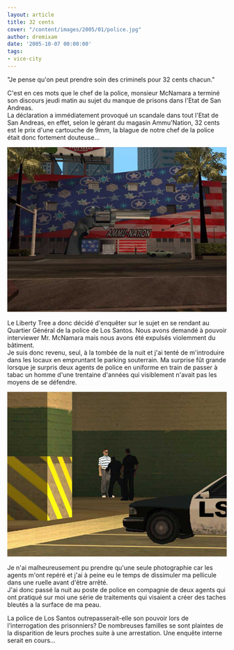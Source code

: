 ```yaml
---
layout: article
title: 32 cents
cover: "/content/images/2005/01/police.jpg"
author: dremixam
date: '2005-10-07 00:00:00'
tags:
- vice-city
---
```


"Je pense qu'on peut prendre soin des criminels pour 32 cents chacun."

C'est en ces mots que le chef de la police, monsieur McNamara a terminé son discours jeudi matin au sujet du manque de prisons dans l'Etat de San Andreas.  
La déclaration a immédiatement provoqué un scandale dans tout l'Etat de San Andreas, en effet, selon le gérant du magasin Ammu'Nation, 32 cents est le prix d'une cartouche de 9mm, la blague de notre chef de la police était donc fortement douteuse...

![](/content/images/2005/01/Ammu_Nation01.jpg)

Le Liberty Tree a donc décidé d'enquêter sur le sujet en se rendant au Quartier Général de la police de Los Santos. Nous avons demandé à pouvoir interviewer Mr. McNamara mais nous avons été expulsés violemment du bâtiment.  
Je suis donc revenu, seul, à la tombée de la nuit et j'ai tenté de m'introduire dans les locaux en empruntant le parking souterrain. Ma surprise fût grande lorsque je surpris deux agents de police en uniforme en train de passer à tabac un homme d'une trentaine d'années qui visiblement n'avait pas les moyens de se défendre.

![](/content/images/2005/01/tabasse.jpg)

Je n'ai malheureusement pu prendre qu'une seule photographie car les agents m'ont repéré et j'ai à peine eu le temps de dissimuler ma pellicule dans une ruelle avant d'être arrêté.  
J'ai donc passé la nuit au poste de police en compagnie de deux agents qui ont pratiqué sur moi une série de traitements qui visaient a créer des taches bleutés a la surface de ma peau.

La police de Los Santos outrepasserait-elle son pouvoir lors de l'interrogation des prisonniers? De nombreuses familles se sont plaintes de la disparition de leurs proches suite à une arrestation. Une enquête interne serait en cours...